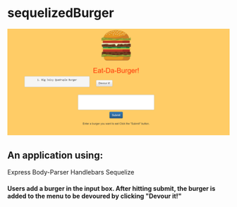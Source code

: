 # sequelizedBurger

![Title Page](public/assets/images/main.PNG)

## An application using:
Express
Body-Parser
Handlebars
Sequelize

#### Users add a burger in the input box. After hitting submit, the burger is added to the menu to be devoured by clicking "Devour it!"